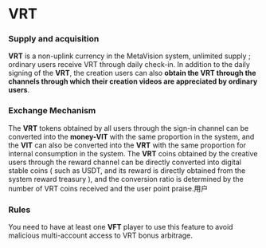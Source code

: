# VRT

### Supply and acquisition

**VRT** is a non-uplink currency in the MetaVision system, unlimited supply ; ordinary users receive VRT through daily check-in. In addition to the daily signing of the **VRT**, the creation users can also **obtain the VRT through the channels through which their creation videos are appreciated by ordinary users**.

### Exchange Mechanism

The **VRT** tokens obtained by all users through the sign-in channel can be converted into the **money-VIT** with the same proportion in the system, and the **VIT** can also be converted into the **VRT** with the same proportion for internal consumption in the system. The **VRT** coins obtained by the creative users through the reward channel can be directly converted into digital stable coins ( such as USDT, and its reward is directly obtained from the system reward treasury ), and the conversion ratio is determined by the number of VRT coins received and the user point praise.用户

### Rules

You need to have at least one **VFT** player to use this feature to avoid malicious multi-account access to VRT bonus arbitrage.
